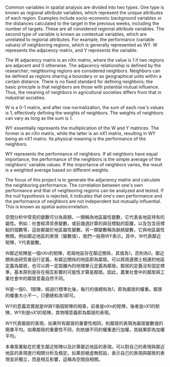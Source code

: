 Common variables in spatial analysis are divided into two types. One type is known as regional attribute variables, which represent the unique attributes of each region. Examples include socio-economic background variables or the distances calculated to the target in the previous weeks, including the number of targets. These are all considered regional attribute variables. The second type of variable is known as contextual variables, which are unrelated to regional attributes. For example, the performance (variable values) of neighboring regions, which is generally represented as WY. W represents the adjacency matrix, and Y represents the variable.

The W adjacency matrix is an nXn matrix, where the value is 1 if two regions are adjacent and 0 otherwise. The adjacency relationship is defined by the researcher; neighboring regions are considered neighbors. Neighbors can be defined as regions sharing a boundary or as geographical units within a certain distance. There is no fixed standard for defining neighbors; the basic principle is that neighbors are those with potential mutual influence. Thus, the meaning of neighbors in agricultural societies differs from that in industrial societies.

W is a 0-1 matrix, and after row normalization, the sum of each row's values is 1, effectively defining the weights of neighbors. The weights of neighbors can vary as long as the sum is 1.

WY essentially represents the multiplication of the W and Y matrices. The former is an nXn matrix, while the latter is an nX1 matrix, resulting in WY being an nX1 matrix. Its physical meaning is the performance of the neighbors.

WY represents the performance of neighbors. If all neighbors have equal importance, the performance of the neighbors is the simple average of the neighbors' variable values. If the importance of neighbors varies, the result is a weighted average based on different weights.

The focus of this project is to generate the adjacency matrix and calculate the neighboring performance. The correlation between one's own performance and that of neighboring regions can be analyzed and tested. If the null hypothesis is rejected, it indicates that one's own performance and the performance of neighbors are not independent but mutually influential. This is known as spatial autocorrelation.


空間分析中常見的變數可分為兩類，一類稱為地區屬性變數，它代表各地區特有的屬性。例如：社會經濟背景變數，或前幾週計算的與目標點的距離，以及包含目標點的個數等，這些都屬於地區屬性變數。另一類變數稱為脈絡變數，它與地區屬性無關。例如鄰近地區的表現（變數值），我們一般用WY表示。其中，W代表鄰近矩陣，Y代表變數。

W鄰近矩陣是一個nXn的矩陣，若兩地區存在鄰近關係，其值為1，否則為0。鄰近關係由研究者自行定義，有鄰近關係的地區即為鄰居。可以將周邊領土相連的地區定義為鄰居，也可以將一定距離內的地理單元定義為鄰居。鄰居的定義沒有固定標準，基本原則是存在相互影響的可能性才算是鄰居。因此，農業社會中的鄰居與工業社會中的鄰居意義自然不同。

W是一個0、1矩陣，經過行標準化後，每行的值總和為1，即為鄰居的權重。鄰居的權重大小不一，只要總和為1即可。

WY的意義其實就是W與Y兩個矩陣的相乘，前者是nXn的矩陣，後者是nX1的矩陣，WY則是nX1的矩陣，其物理意義即為鄰居的表現。

WY代表鄰居的表現，如果所有鄰居的重要性相同，則鄰居的表現為鄰居變數值的簡單平均。如果鄰居的重要性不同，則依據不同的權重進行加權，其結果即為加權平均。

本專案重點在於產生鄰近矩陣以及計算鄰近地區的表現。可以對自己的表現與鄰近地區的表現進行相關分析及檢定。如果拒絕虛無假設，表示自己的表現與鄰居的表現並非獨立，而是相互影響，這稱為空間自相關。
